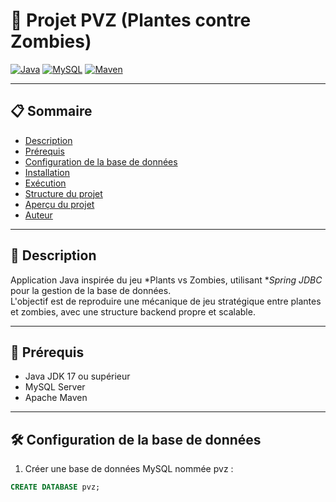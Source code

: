 # 🌻 Projet PVZ (Plantes contre Zombies)

[![Java](https://img.shields.io/badge/Java-17%2B-blue?logo=java)](https://www.oracle.com/java/)
[![MySQL](https://img.shields.io/badge/MySQL-8.0-orange?logo=mysql)](https://www.mysql.com/)
[![Maven](https://img.shields.io/badge/Maven-BuildTool-red?logo=apachemaven)](https://maven.apache.org/)

---

## 📋 Sommaire
- [Description](#-description)
- [Prérequis](#-prérequis)
- [Configuration de la base de données](#-configuration-de-la-base-de-données)
- [Installation](#-installation)
- [Exécution](#-exécution)
- [Structure du projet](#-structure-du-projet)
- [Aperçu du projet](#-aperçu-du-projet)
- [Auteur](#-auteur)

---

## 📖 Description
Application Java inspirée du jeu *Plants vs Zombies, utilisant **Spring JDBC* pour la gestion de la base de données.  
L'objectif est de reproduire une mécanique de jeu stratégique entre plantes et zombies, avec une structure backend propre et scalable.

---

## 🔧 Prérequis
- Java JDK 17 ou supérieur
- MySQL Server
- Apache Maven

---

## 🛠️ Configuration de la base de données

1. Créer une base de données MySQL nommée pvz :

```sql
CREATE DATABASE pvz;
